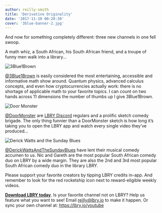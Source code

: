 ```yaml
---
author: reilly-smith
title: 'Derivative Originality'
date: '2017-11-10 00:20:30'
cover: '3blue-banner-2.jpg'
---
```

And now for something completely different: three new channels in one fell swoop.

A math whiz, a South African, his South African friend, and a troupe of funny men walk into a library...

![3Blue1Brown](/img/news/3blue-inline.png)

[@3Blue1Brown](https://open.lbry.io/%403Blue1Brown) is easily considered the most entertaining, accessible and informative math show around. Quantum physics, advanced calculus concepts, and even how cryptocurrencies actually work: there is no shortage of applicable math to your favorite topics. I can count on two hands across 11 dimensions the number of thumbs up I give 3Blue1Brown.

![Door Monster](/img/news/doormonster-inline.jpg)

[@DoorMonster](https://open.lbry.io/%40DoorMonster) are [LBRY Discord](https://chat.lbry.io) regulars and a prolific sketch comedy brigade. The only thing funnier than a DoorMonster sketch is how long it’s taking you to open the LBRY app and watch every single video they’ve produced...

![Derick Watts and the Sunday Blues](/img/news/derick-inline.jpg)

[@DerickWattsAndTheSundayBlues](https://open.lbry.io/%40DerickWattsAndTheSundayBlues) have lent their musical comedy accumen to us. Nic and Gareth are the most popular South African comedy duo on LBRY by a wide margin. They are also the 2nd and 3rd most popular South African comedy duo in the library LBRY.

Please support your favorite creators by tipping LBRY credits in-app. And remember to look for the red rocketship icon next to reward-eligible weekly videos.

**[Download LBRY today](https://lbry.io/get)**. Is your favorite channel not on LBRY? Help us feature what you want to see! Email reilly@lbry.io to make it happen. Or sync your own channel at: https://lbry.io/youtube
